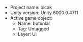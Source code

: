 <!-- UNITY CODE ASSIST INSTRUCTIONS START -->
- Project name: olcak
- Unity version: Unity 6000.0.47f1
- Active game object:
  - Name: butonlar
  - Tag: Untagged
  - Layer: UI
<!-- UNITY CODE ASSIST INSTRUCTIONS END -->